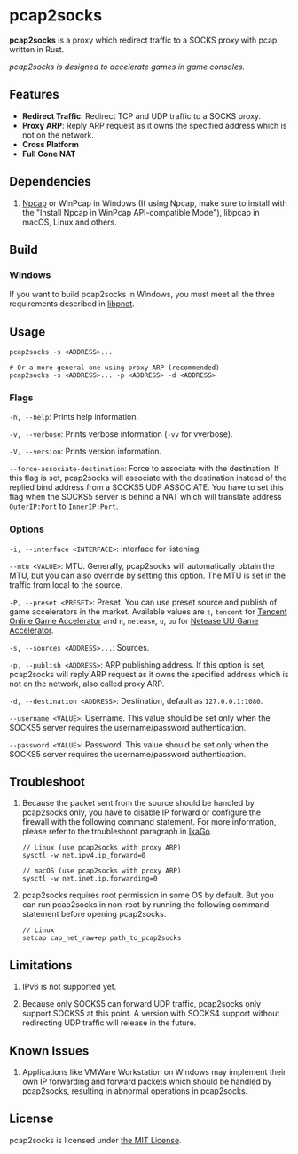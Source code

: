 # pcap2socks

**pcap2socks** is a proxy which redirect traffic to a SOCKS proxy with pcap written in Rust.

_pcap2socks is designed to accelerate games in game consoles._

## Features

- **Redirect Traffic**: Redirect TCP and UDP traffic to a SOCKS proxy.
- **Proxy ARP**: Reply ARP request as it owns the specified address which is not on the network.
- **Cross Platform**
- **Full Cone NAT**

## Dependencies

1. [Npcap](http://www.npcap.org/) or WinPcap in Windows (If using Npcap, make sure to install with the "Install Npcap in WinPcap API-compatible Mode"), libpcap in macOS, Linux and others.

## Build

### Windows

If you want to build pcap2socks in Windows, you must meet all the three requirements described in [libpnet](https://github.com/libpnet/libpnet#windows).

## Usage

```
pcap2socks -s <ADDRESS>...

# Or a more general one using proxy ARP (recommended)
pcap2socks -s <ADDRESS>... -p <ADDRESS> -d <ADDRESS>
```

### Flags

`-h, --help`: Prints help information.

`-v, --verbose`: Prints verbose information (`-vv` for vverbose).

`-V, --version`: Prints version information.

`--force-associate-destination`: Force to associate with the destination. If this flag is set, pcap2socks will associate with the destination instead of the replied bind address from a SOCKS5 UDP ASSOCIATE. You have to set this flag when the SOCKS5 server is behind a NAT which will translate address `OuterIP:Port` to `InnerIP:Port`.

### Options

`-i, --interface <INTERFACE>`: Interface for listening.

`--mtu <VALUE>`: MTU. Generally, pcap2socks will automatically obtain the MTU, but you can also override by setting this option. The MTU is set in the traffic from local to the source.

`-P, --preset <PRESET>`: Preset. You can use preset source and publish of game accelerators in the market. Available values are `t`, `tencent` for [Tencent Online Game Accelerator](https://jiasu.qq.com/) and `n`, `netease`, `u`, `uu` for [Netease UU Game Accelerator](https://uu.163.com/).

`-s, --sources <ADDRESS>...`: Sources.

`-p, --publish <ADDRESS>`: ARP publishing address. If this option is set, pcap2socks will reply ARP request as it owns the specified address which is not on the network, also called proxy ARP.

`-d, --destination <ADDRESS>`: Destination, default as `127.0.0.1:1080`.

`--username <VALUE>`: Username. This value should be set only when the SOCKS5 server requires the username/password authentication.

`--password <VALUE>`: Password. This value should be set only when the SOCKS5 server requires the username/password authentication.

## Troubleshoot

1. Because the packet sent from the source should be handled by pcap2socks only, you have to disable IP forward or configure the firewall with the following command statement. For more information, please refer to the troubleshoot paragraph in [IkaGo](https://github.com/zhxie/ikago#troubleshoot).

   ```
   // Linux (use pcap2socks with proxy ARP)
   sysctl -w net.ipv4.ip_forward=0

   // macOS (use pcap2socks with proxy ARP)
   sysctl -w net.inet.ip.forwarding=0
   ```

2. pcap2socks requires root permission in some OS by default. But you can run pcap2socks in non-root by running the following command statement before opening pcap2socks.
   ```
   // Linux
   setcap cap_net_raw+ep path_to_pcap2socks
   ```

## Limitations

1. IPv6 is not supported yet.

2. Because only SOCKS5 can forward UDP traffic, pcap2socks only support SOCKS5 at this point. A version with SOCKS4 support without redirecting UDP traffic will release in the future.

## Known Issues

1. Applications like VMWare Workstation on Windows may implement their own IP forwarding and forward packets which should be handled by pcap2socks, resulting in abnormal operations in pcap2socks.

## License

pcap2socks is licensed under [the MIT License](/LICENSE).
